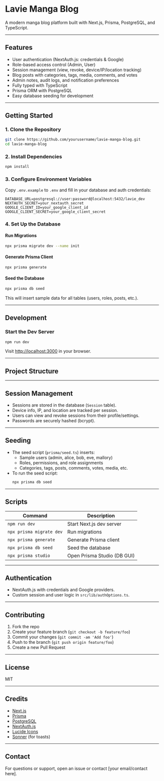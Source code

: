 # Lavie Manga Blog

A modern manga blog platform built with Next.js, Prisma, PostgreSQL, and TypeScript.

---

## Features

- User authentication (NextAuth.js: credentials & Google)
- Role-based access control (Admin, User)
- Session management (view, revoke, device/IP/location tracking)
- Blog posts with categories, tags, media, comments, and votes
- Admin notes, audit logs, and notification preferences
- Fully typed with TypeScript
- Prisma ORM with PostgreSQL
- Easy database seeding for development

---

## Getting Started

### 1. **Clone the Repository**

```sh
git clone https://github.com/yourusername/lavie-manga-blog.git
cd lavie-manga-blog
```

### 2. **Install Dependencies**

```sh
npm install
```

### 3. **Configure Environment Variables**

Copy `.env.example` to `.env` and fill in your database and auth credentials:

```env
DATABASE_URL=postgresql://user:password@localhost:5432/lavie_dev
NEXTAUTH_SECRET=your_nextauth_secret
GOOGLE_CLIENT_ID=your_google_client_id
GOOGLE_CLIENT_SECRET=your_google_client_secret
```

### 4. **Set Up the Database**

#### **Run Migrations**

```sh
npx prisma migrate dev --name init
```

#### **Generate Prisma Client**

```sh
npx prisma generate
```

#### **Seed the Database**

```sh
npx prisma db seed
```

This will insert sample data for all tables (users, roles, posts, etc.).

---

## Development

### **Start the Dev Server**

```sh
npm run dev
```

Visit [http://localhost:3000](http://localhost:3000) in your browser.

---

## Project Structure

---

## Session Management

- Sessions are stored in the database (`Session` table).
- Device info, IP, and location are tracked per session.
- Users can view and revoke sessions from their profile/settings.
- Passwords are securely hashed (bcrypt).

---

## Seeding

- The seed script (`prisma/seed.ts`) inserts:
  - Sample users (admin, alice, bob, eve, mallory)
  - Roles, permissions, and role assignments
  - Categories, tags, posts, comments, votes, media, etc.
- To run the seed script:
  ```sh
  npx prisma db seed
  ```

---

## Scripts

| Command                      | Description                        |
|------------------------------|------------------------------------|
| `npm run dev`                | Start Next.js dev server           |
| `npx prisma migrate dev`     | Run migrations                     |
| `npx prisma generate`        | Generate Prisma client             |
| `npx prisma db seed`         | Seed the database                  |
| `npx prisma studio`          | Open Prisma Studio (DB GUI)        |

---

## Authentication

- NextAuth.js with credentials and Google providers.
- Custom session and user logic in `src/lib/authOptions.ts`.

---

## Contributing

1. Fork the repo
2. Create your feature branch (`git checkout -b feature/foo`)
3. Commit your changes (`git commit -am 'Add foo'`)
4. Push to the branch (`git push origin feature/foo`)
5. Create a new Pull Request

---

## License

MIT

---

## Credits

- [Next.js](https://nextjs.org/)
- [Prisma](https://prisma.io/)
- [PostgreSQL](https://www.postgresql.org/)
- [NextAuth.js](https://next-auth.js.org/)
- [Lucide Icons](https://lucide.dev/)
- [Sonner](https://sonner.emilkowal.ski/) (for toasts)

---

## Contact

For questions or support, open an issue or contact [your email/contact here].